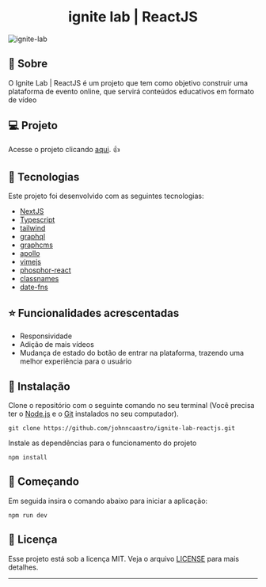 <h1 align="center">
  ignite lab | ReactJS
</h1>

![ignite-lab](https://github.com/johnncaastro/ignite-lab/blob/main/.github/homepage-ignite-lab-reactjs.png)

## :page_with_curl: Sobre

O Ignite Lab | ReactJS é um projeto que tem como objetivo construir uma plataforma de evento online, que servirá conteúdos educativos em formato de vídeo

## :computer: Projeto

Acesse o projeto clicando [aqui](https://ignite-lab-six-omega.vercel.app/). :+1:

## 🚀 Tecnologias

Este projeto foi desenvolvido com as seguintes tecnologias:

- [NextJS](https://nextjs.org/)
- [Typescript](https://www.typescriptlang.org/)
- [tailwind](https://tailwindcss.com/)
- [graphql](https://graphql.org/)
- [graphcms](https://graphcms.com/)
- [apollo](https://www.apollographql.com/docs/react/)
- [vimejs](https://vimejs.com/)
- [phosphor-react](https://phosphoricons.com/)
- [classnames](https://www.npmjs.com/package/classnames)
- [date-fns](https://date-fns.org/)

## ⭐ Funcionalidades acrescentadas

- Responsividade
- Adição de mais vídeos
- Mudança de estado do botão de entrar na plataforma, trazendo uma melhor experiência para o usuário

## 👷 Instalação

Clone o repositório com o seguinte comando no seu terminal (Você precisa ter o [Node.js](https://nodejs.org/en/) e o [Git](https://git-scm.com/) instalados no seu computador).

```git clone https://github.com/johnncaastro/ignite-lab-reactjs.git```

Instale as dependências para o funcionamento do projeto

```npm install```

## 🏃 Começando

Em seguida insira o comando abaixo para iniciar a aplicação:

```npm run dev```

## :memo: Licença

Esse projeto está sob a licença MIT. Veja o arquivo [LICENSE](https://github.com/johnncaastro/ignite-lab-reactjs/blob/main/LICENSE) para mais detalhes.

---
